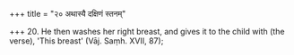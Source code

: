 +++
title = "२० अथास्यै दक्षिणं स्तनम्"

+++
20. He then washes her right breast, and gives it to the child with (the verse), 'This breast' (Vāj. Saṃh. XVII, 87);
